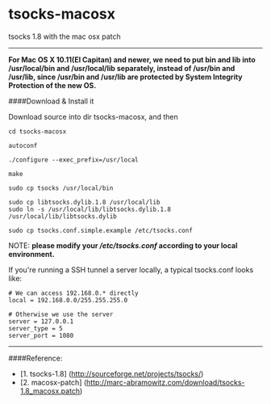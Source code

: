 tsocks-macosx
=============

tsocks 1.8 with the mac osx patch

----

**For Mac OS X 10.11(El Capitan) and newer, we need to put bin and lib into /usr/local/bin and /usr/local/lib separately, instead of /usr/bin and /usr/lib, since /usr/bin and /usr/lib are protected by System Integrity Protection of the new OS.**

####Download & Install it

Download source into dir tsocks-macosx, and then

    cd tsocks-macosx

    autoconf

    ./configure --exec_prefix=/usr/local

    make

    sudo cp tsocks /usr/local/bin

    sudo cp libtsocks.dylib.1.8 /usr/local/lib
    sudo ln -s /usr/local/lib/libtsocks.dylib.1.8 /usr/local/lib/libtsocks.dylib

    sudo cp tsocks.conf.simple.example /etc/tsocks.conf
  

NOTE: **please modify your _/etc/tsocks.conf_ according to your local environment.**

If you're running a SSH tunnel a server locally, a typical tsocks.conf looks like:

```
# We can access 192.168.0.* directly
local = 192.168.0.0/255.255.255.0

# Otherwise we use the server
server = 127.0.0.1
server_type = 5
server_port = 1080
```

----

####Reference: 

  - [1. tsocks-1.8] (http://sourceforge.net/projects/tsocks/)
  - [2. macosx-patch] (http://marc-abramowitz.com/download/tsocks-1.8_macosx.patch)
